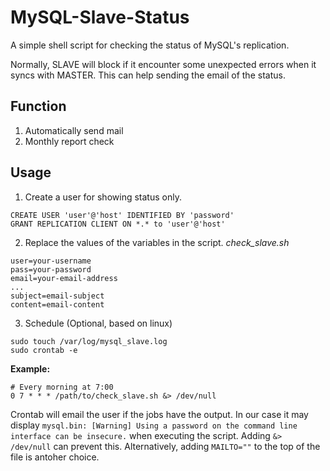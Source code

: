 # MySQL-Slave-Status
A simple shell script for checking the status of MySQL's replication.

Normally, SLAVE will block if it encounter some unexpected errors when it syncs with MASTER. This can help sending the email of the status.

## Function
1. Automatically send mail
2. Monthly report check

## Usage
1. Create a user for showing status only.
```
CREATE USER 'user'@'host' IDENTIFIED BY 'password'
GRANT REPLICATION CLIENT ON *.* to 'user'@'host'
```

2. Replace the values of the variables in the script.
*check_slave.sh*
```
user=your-username
pass=your-password
email=your-email-address
...
subject=email-subject
content=email-content
```

3. Schedule (Optional, based on linux)
```
sudo touch /var/log/mysql_slave.log
sudo crontab -e
```
**Example:**
```
# Every morning at 7:00
0 7 * * * /path/to/check_slave.sh &> /dev/null
```
Crontab will email the user if the jobs have the output. In our case it may display `mysql.bin: [Warning] Using a password on the command line interface can be insecure.` when executing the script. Adding `&> /dev/null` can prevent this.
Alternatively, adding `MAILTO=""` to the top of the file is antoher choice.